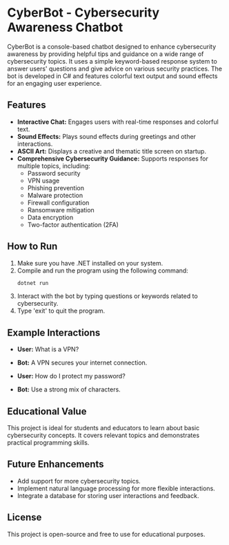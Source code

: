 # CyberBot - Cybersecurity Awareness Chatbot

CyberBot is a console-based chatbot designed to enhance cybersecurity awareness by providing helpful tips and guidance on a wide range of cybersecurity topics. It uses a simple keyword-based response system to answer users' questions and give advice on various security practices. The bot is developed in C# and features colorful text output and sound effects for an engaging user experience.

## Features
- **Interactive Chat:** Engages users with real-time responses and colorful text.
- **Sound Effects:** Plays sound effects during greetings and other interactions.
- **ASCII Art:** Displays a creative and thematic title screen on startup.
- **Comprehensive Cybersecurity Guidance:** Supports responses for multiple topics, including:
  - Password security
  - VPN usage
  - Phishing prevention
  - Malware protection
  - Firewall configuration
  - Ransomware mitigation
  - Data encryption
  - Two-factor authentication (2FA)

## How to Run
1. Make sure you have .NET installed on your system.
2. Compile and run the program using the following command:
   ```bash
   dotnet run
   ```
3. Interact with the bot by typing questions or keywords related to cybersecurity.
4. Type 'exit' to quit the program.

## Example Interactions
- **User:** What is a VPN?
- **Bot:** A VPN secures your internet connection.

- **User:** How do I protect my password?
- **Bot:** Use a strong mix of characters.

## Educational Value
This project is ideal for students and educators to learn about basic cybersecurity concepts. It covers relevant topics and demonstrates practical programming skills.

## Future Enhancements
- Add support for more cybersecurity topics.
- Implement natural language processing for more flexible interactions.
- Integrate a database for storing user interactions and feedback.

## License
This project is open-source and free to use for educational purposes.

